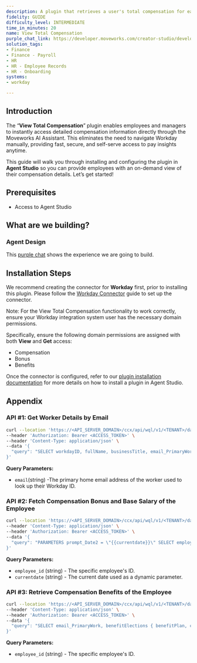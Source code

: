```yaml
---
description: A plugin that retrieves a user's total compensation for easy refrence.
fidelity: GUIDE
difficulty_level: INTERMEDIATE
time_in_minutes: 20
name: View Total Compensation
purple_chat_link: https://developer.moveworks.com/creator-studio/developer-tools/purple-chat?conversation=%7B%22startTimestamp%22%3A%2211%3A43+AM%22%2C%22messages%22%3A%5B%7B%22parts%22%3A%5B%7B%22richText%22%3A%22What%27s+my+total+compensation%3F%22%7D%5D%2C%22role%22%3A%22user%22%7D%2C%7B%22parts%22%3A%5B%7B%22reasoningSteps%22%3A%5B%7B%22richText%22%3A%22%3Cp%3E%E2%9C%85+Working+on+%3Cb%3EMy+Total+Compensation%3C%2Fb%3E%3Cbr%3E%E2%8F%B3+Calling+Plugin+%3Cb%3EView+Total+Compensation%3C%2Fb%3E%3C%2Fp%3E%22%2C%22status%22%3A%22success%22%7D%5D%7D%2C%7B%22richText%22%3A%22Here%27s+a+breakdown+of+your+total+compensation%3A%22%7D%2C%7B%22richText%22%3A%22%3Cb%3ETotal+Compensation+Breakdown%3C%2Fb%3E%3Cbr%3E%3Cb%3EBase+Salary%3A%3C%2Fb%3E+%24120%2C000+annually+%3Cbr%3E%3Cb%3EExpected+Bonus+%25%3A%3C%2Fb%3E+10%25+of+base+salary+%3Cbr%3E%3Cb%3EBenefits%3A%3C%2Fb%3E+Health+insurance%2C+401k+matching+up+to+5%25%2C+Employee+Stock+Purchase+Plan%22%7D%2C%7B%22citations%22%3A%5B%7B%22citationTitle%22%3A%22Total+Compensation%22%2C%22connectorName%22%3A%22workday%22%7D%5D%7D%5D%2C%22role%22%3A%22assistant%22%7D%5D%7D
solution_tags:
- Finance
- Finance - Payroll
- HR
- HR - Employee Records
- HR - Onboarding
systems:
- workday

---
```

## **Introduction**

The “**View Total Compensation**” plugin enables employees and managers to instantly access detailed compensation information directly through the Moveworks AI Assistant. This eliminates the need to navigate Workday manually, providing fast, secure, and self-serve access to pay insights anytime.

This guide will walk you through installing and configuring the plugin in **Agent Studio** so you can provide employees with an on-demand view of their compensation details. Let’s get started!

## **Prerequisites**

- Access to Agent Studio

## **What are we building?**

### **Agent Design**

This [purple chat](https://developer.moveworks.com/creator-studio/developer-tools/purple-chat?conversation=%7B%22startTimestamp%22%3A%2211%3A43+AM%22%2C%22messages%22%3A%5B%7B%22parts%22%3A%5B%7B%22richText%22%3A%22What%27s+my+total+compensation%3F%22%7D%5D%2C%22role%22%3A%22user%22%7D%2C%7B%22parts%22%3A%5B%7B%22reasoningSteps%22%3A%5B%7B%22richText%22%3A%22%3Cp%3E%E2%9C%85+Working+on+%3Cb%3EMy+Total+Compensation%3C%2Fb%3E%3Cbr%3E%E2%8F%B3+Calling+Plugin+%3Cb%3EView+Total+Compensation%3C%2Fb%3E%3C%2Fp%3E%22%2C%22status%22%3A%22success%22%7D%5D%7D%2C%7B%22richText%22%3A%22Here%27s+a+breakdown+of+your+total+compensation%3A%22%7D%2C%7B%22richText%22%3A%22%3Cb%3ETotal+Compensation+Breakdown%3C%2Fb%3E%3Cbr%3E%3Cb%3EBase+Salary%3A%3C%2Fb%3E+%24120%2C000+annually+%3Cbr%3E%3Cb%3EExpected+Bonus+%25%3A%3C%2Fb%3E+10%25+of+base+salary+%3Cbr%3E%3Cb%3EBenefits%3A%3C%2Fb%3E+Health+insurance%2C+401k+matching+up+to+5%25%2C+Employee+Stock+Purchase+Plan%22%7D%2C%7B%22citations%22%3A%5B%7B%22citationTitle%22%3A%22Total+Compensation%22%2C%22connectorName%22%3A%22workday%22%7D%5D%7D%5D%2C%22role%22%3A%22assistant%22%7D%5D%7D) shows the experience we are going to build.

## **Installation Steps**

We recommend creating the connector for **Workday** first, prior to installing this plugin. Please follow the [Workday Connector](https://developer.moveworks.com/marketplace/package/?id=workday&hist=home%2Cbrws#step-4-add-domain-security-policies-to-the-integration-systems-security-group) guide to set up the connector.

Note: For the View Total Compensation functionality to work correctly, ensure your Workday integration system user has the necessary domain permissions.

Specifically, ensure the following domain permissions are assigned with both **View** and **Get** access:

- Compensation
- Bonus
- Benefits

Once the connector is configured, refer to our [plugin installation documentation](https://help.moveworks.com/docs/ai-agent-marketplace-installation) for more details on how to install a plugin in Agent Studio.

## **Appendix**

### **API #1: Get Worker Details by Email**

```bash
curl --location 'https://<API_SERVER_DOMAIN>/ccx/api/wql/v1/<TENANT>/data' \
--header 'Authorization: Bearer <ACCESS_TOKEN>' \
--header 'Content-Type: application/json' \
--data '{
  "query": "SELECT workdayID, fullName, businessTitle, email_PrimaryWorkOrPrimaryHome as email, employeeID FROM allWorkers WHERE email_PrimaryWorkOrPrimaryHome = %27{{email}}%27"
}'
```

**Query Parameters:**

- `email`(string) -The primary home email address of the worker used to look up their Workday ID.

### **API #2: Fetch Compensation Bonus and Base Salary of the Employee**

```bash
curl --location 'https://<API_SERVER_DOMAIN>/ccx/api/wql/v1/<TENANT>/data' \
--header 'Content-Type: application/json' \
--header 'Authorization: Bearer <ACCESS_TOKEN>' \
--data '{
  "query": "PARAMETERS prompt_Date2 = \"{{currentdate}}\" SELECT employeeID, compensationGrade, cf_NewTotalBasePayAmount AS Base_Salary, lastBonusOrOne_TimePayment_Amount AS Last_Bonus_Amount FROM workersForHCMReporting (dataSourceFilter = allActiveWorkers) WHERE employeeID = \"{{employee_id}}\""
}'
```

**Query Parameters:**

- `employee_id` (string) - The specific employee's ID.
- `currentdate` (string) - The current date used as a dynamic parameter.

### **API #3: Retrieve Compensation Benefits of the Employee**

```bash
curl --location 'https://<API_SERVER_DOMAIN>/ccx/api/wql/v1/<TENANT>/data' \
--header 'Content-Type: application/json' \
--header 'Authorization: Bearer <ACCESS_TOKEN>' \
--data '{
  "query": "SELECT email_PrimaryWork, benefitElections { benefitPlan, coverage, dependents, beneficiaries_All, coverageBeginDateForBenefitPlan, deductionBeginDateForBenefitPlan, employerContributionPerBenefitPlanFrequency, employeeCostPerBenefitPlanFrequency } FROM indexedAllWorkers (dataSourceFilter = indexedAllWorkersFilter, includeSubordinateOrganizations = true, isActive = false) WHERE employeeID = \"{{employee_id}}\""
}'
```

**Query Parameters:**

- `employee_id` (string) - The specific employee's ID.